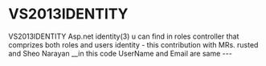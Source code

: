 # VS2013IDENTITY
VS2013IDENTITY 
  Asp.net identity(3) u can find  in roles controller that  comprizes both roles and users identity - this  contribution with MRs. rusted and Sheo Narayan   __in this code UserName and Email are same ---
 
